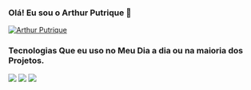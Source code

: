 ### Olá! Eu sou o Arthur Putrique 👋  

[![Arthur Putrique](https://github-readme-stats.vercel.app/api/top-langs/?username=ThurFps&layout=compact)](https://github.com/anuraghazra/github-readme-stats)<br>
<div>
<h3>
Tecnologias Que eu uso no Meu Dia a dia ou na maioria dos Projetos.
</h3>
</div>
<img src="https://img.shields.io/badge/HTML5-E34F26?style=for-the-badge&logo=html5&logoColor=white">
<img src="https://img.shields.io/badge/CSS3-1572B6?style=for-the-badge&logo=css3&logoColor=white">
<img src="https://img.shields.io/badge/JavaScript-323330?style=for-the-badge&logo=javascript&logoColor=F7DF1Ef ">
